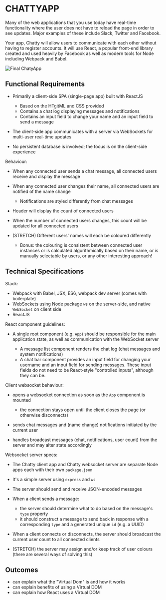 # CHATTYAPP

Many of the web applications that you use today have real-time functionality where the user does not have to reload the page in order to see updates. Major examples of these include Slack, Twitter and Facebook.

Your app, Chatty will allow users to communicate with each other without having to register accounts. It will use React, a popular front-end library created and used heavily by Facebook as well as modern tools for Node including Webpack and Babel.

![Final ChatyApp](http://d.pr/i/uwnJ/2burf8M1+)

## Functional Requirements

*   Primarily a client-side SPA (single-page app) built with ReactJS

    *   Based on the HTgitML and CSS provided
    *   Contains a chat log displaying messages and notifications
    *   Contains an input field to change your name and an input field to send a message
*   The client-side app communicates with a server via WebSockets for multi-user real-time updates
*   No persistent database is involved; the focus is on the client-side experience

Behaviour:

*   When any connected user sends a chat message, all connected users receive and display the message
*   When any connected user changes their name, all connected users are notified of the name change

    *   Notifications are styled differently from chat messages
*   Header will display the count of connected users
*   When the number of connected users changes, this count will be updated for all connected users
*   (STRETCH) Different users' names will each be coloured differently

    *   Bonus: the colouring is consistent between connected user instances or is calculated algorithmically based on their name, or is manually selectable by users, or any other interesting approach!

## Technical Specifications

Stack:

*   Webpack with Babel, JSX, ES6, webpack dev server (comes with boilerplate)
*   WebSockets using Node package `ws` on the server-side, and native `WebSocket` on client side
*   ReactJS

React component guidelines:

*   A single root component (e.g. `App`) should be responsible for the main application state, as well as communication with the WebSocket server

    *   A message list component renders the chat log (chat messages and system notifications)
    *   A chat bar component provides an input field for changing your username and an input field for sending messages. These input fields do not need to be React-style "controlled inputs", although they can be.

Client websocket behaviour:

*   opens a websocket connection as soon as the `App` component is mounted

    *   the connection stays open until the client closes the page (or otherwise disconnects)
*   sends chat messages and (name change) notifications initiated by the current user
*   handles broadcast messages (chat, notifications, user count) from the server and may alter state accordingly

Websocket server specs:

*   The Chatty client app and Chatty websocket server are separate Node apps each with their own `package.json`
*   It's a simple server using `express` and `ws`
*   The server should send and receive JSON-encoded messages
*   When a client sends a message:

    *   the server should determine what to do based on the message's `type` property
    *   it should construct a message to send back in response with a corresponding `type` and a generated unique `id` (e.g. a UUID)
*   When a client connects or disconnects, the server should broadcast the current user count to all connected clients
*   (STRETCH) the server may assign and/or keep track of user colours (there are several ways of solving this)

## Outcomes
*   can explain what the "Virtual Dom" is and how it works
*   can explain benefits of using a Virtual DOM
*   can explain how React uses a Virtual DOM
